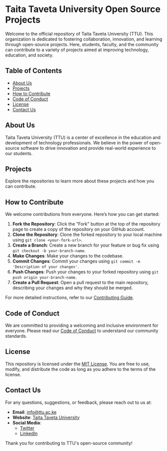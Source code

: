 # Taita Taveta University Open Source Projects

Welcome to the official repository of Taita Taveta University (TTU). This organization is dedicated to fostering collaboration, innovation, and learning through open-source projects. Here, students, faculty, and the community can contribute to a variety of projects aimed at improving technology, education, and society.

## Table of Contents

- [About Us](#about-us)
- [Projects](#projects)
- [How to Contribute](#how-to-contribute)
- [Code of Conduct](#code-of-conduct)
- [License](#license)
- [Contact Us](#contact-us)

## About Us

Taita Taveta University (TTU) is a center of excellence in the education and development of technology professionals. We believe in the power of open-source software to drive innovation and provide real-world experience to our students.

## Projects



Explore the repositories to learn more about these projects and how you can contribute.

## How to Contribute

We welcome contributions from everyone. Here’s how you can get started:

1. **Fork the Repository**: Click the "Fork" button at the top of the repository page to create a copy of the repository on your GitHub account.
2. **Clone the Repository**: Clone the forked repository to your local machine using `git clone <your-fork-url>`.
3. **Create a Branch**: Create a new branch for your feature or bug fix using `git checkout -b your-branch-name`.
4. **Make Changes**: Make your changes to the codebase.
5. **Commit Changes**: Commit your changes using `git commit -m 'Description of your changes'`.
6. **Push Changes**: Push your changes to your forked repository using `git push origin your-branch-name`.
7. **Create a Pull Request**: Open a pull request to the main repository, describing your changes and why they should be merged.

For more detailed instructions, refer to our [Contributing Guide](CONTRIBUTING.md).

## Code of Conduct

We are committed to providing a welcoming and inclusive environment for everyone. Please read our [Code of Conduct](CODE_OF_CONDUCT.md) to understand our community standards.

## License

This repository is licensed under the [MIT License](LICENSE). You are free to use, modify, and distribute the code as long as you adhere to the terms of the license.

## Contact Us

For any questions, suggestions, or feedback, please reach out to us at:

- **Email**: [info@ttu.ac.ke](mailto:info@ttu.ac.ke)
- **Website**: [Taita Taveta University](https://www.ttu.ac.ke)
- **Social Media**:
  - [Twitter](https://twitter.com/TaitaTavetaUni)  
  - [LinkedIn](https://linkedin.com/school/taita-taveta-university)

Thank you for contributing to TTU's open-source community!
